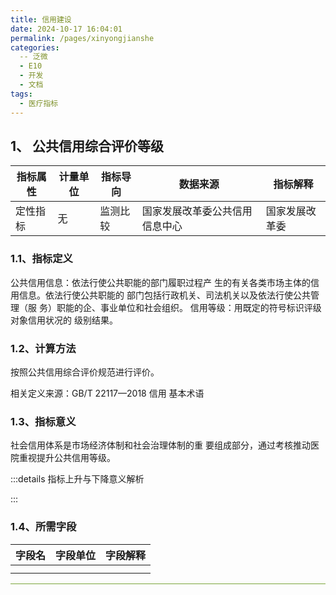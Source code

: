```yaml
---
title: 信用建设
date: 2024-10-17 16:04:01
permalink: /pages/xinyongjianshe
categories: 
  -- 泛微
  - E10
  - 开发
  - 文档
tags: 
  - 医疗指标
---
```




## 1、 公共信用综合评价等级

| 指标属性 | 计量单位 | 指标导向 | 数据来源                       | 指标解释       |
| -------- | -------- | -------- | ------------------------------ | -------------- |
| 定性指标 | 无       | 监测比较 | 国家发展改革委公共信用信息中心 | 国家发展改革委 |

### 1.1、指标定义

公共信用信息：依法行使公共职能的部门履职过程产 生的有关各类市场主体的信用信息。依法行使公共职能的 部门包括行政机关、司法机关以及依法行使公共管理（服 务）职能的企、事业单位和社会组织。 信用等级：用既定的符号标识评级对象信用状况的 级别结果。

### 1.2、计算方法

按照公共信用综合评价规范进行评价。



相关定义来源：GB/T 22117—2018 信用 基本术语

### 1.3、指标意义

社会信用体系是市场经济体制和社会治理体制的重 要组成部分，通过考核推动医院重视提升公共信用等级。

:::details 指标上升与下降意义解析



:::

### 1.4、所需字段

| 字段名 | 字段单位 | 字段解释 |
| ------ | -------- | -------- |
|        |          |          |
|        |          |          |

<hr style="background-color:#7ba53b">



